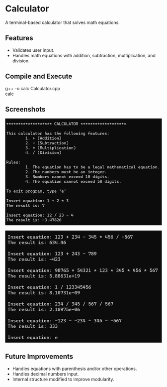 # Calculator
A terminal-based calculator that solves math equations.
## Features
- Validates user input.
- Handles math equations with addition, subtraction, multiplication, and division.
## Compile and Execute
g++ -o calc Calculator.cpp  
calc
## Screenshots
![Calculator Start](screenshots/CalculatorStart.png)  
  
![Calculator End](screenshots/CalculatorEnd.png)
## Future Improvements
- Handles equations with parenthesis and/or other operations.
- Handles decimal numbers input.
- Internal structure modified to improve modularity.